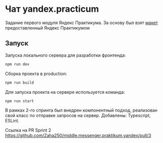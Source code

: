 
# Чат yandex.practicum

Задание первого модуля Яндекс Практикума.
За основу был взят [макет](https://www.figma.com/file/jF5fFFzgGOxQeB4CmKWTiE/Chat_external_link?node-id=1%3A612)
предоставленный Яндекс Практикумом

## Запуск

Запуска локального сервера для разработки фронтенда:

```sh
npm run dev
```

Сборка проекта в production:

```sh
npm run build
```

Для запуска проекта на сервере используется команда:

```sh
npm run start
```

В рамках 2-го спринта был внедрен компонентный подход, реализован свой класс по отправке запросов на сервер.
Добавлены: Typescript, ESLint. 

Ссылка на PR Sprint 2 https://github.com/Zaha250/middle.messenger.praktikum.yandex/pull/3
